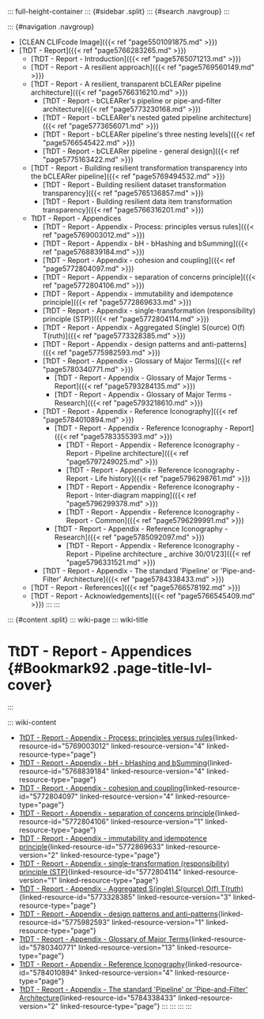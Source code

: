 ::: full-height-container
::: {#sidebar .split}
::: {#search .navgroup}
:::

::: {#navigation .navgroup}
-   [CLEAN CLIFcode Image]({{< ref "page5501091875.md" >}})
-   [TtDT - Report]({{< ref "page5766283265.md" >}})
    -   [TtDT - Report - Introduction]({{< ref "page5765071213.md" >}})
    -   [TtDT - Report - A resilient approach]({{< ref "page5769560149.md" >}})
    -   [TtDT - Report - A resilient, transparent bCLEARer pipeline
        architecture]({{< ref "page5766316210.md" >}})
        -   [TtDT - Report - bCLEARer\'s pipeline or pipe-and-filter
            architecture]({{< ref "page5773230168.md" >}})
        -   [TtDT - Report - bCLEARer\'s nested gated pipeline
            architecture]({{< ref "page5773656071.md" >}})
        -   [TtDT - Report - bCLEARer pipeline\'s three nesting
            levels]({{< ref "page5766545422.md" >}})
        -   [TtDT - Report - bCLEARer pipeline - general
            design]({{< ref "page5775163422.md" >}})
    -   [TtDT - Report - Building resilient transformation transparency
        into the bCLEARer pipeline]({{< ref "page5769494532.md" >}})
        -   [TtDT - Report - Building resilient dataset transformation
            transparency]({{< ref "page5765136857.md" >}})
        -   [TtDT - Report - Building resilient data item transformation
            transparency]({{< ref "page5766316201.md" >}})
    -   TtDT - Report - Appendices
        -   [TtDT - Report - Appendix - Process: principles versus
            rules]({{< ref "page5769003012.md" >}})
        -   [TtDT - Report - Appendix - bH - bHashing and
            bSumming]({{< ref "page5768839184.md" >}})
        -   [TtDT - Report - Appendix - cohesion and
            coupling]({{< ref "page5772804097.md" >}})
        -   [TtDT - Report - Appendix - separation of concerns
            principle]({{< ref "page5772804106.md" >}})
        -   [TtDT - Report - Appendix - immutability and idempotence
            principle]({{< ref "page5772869633.md" >}})
        -   [TtDT - Report - Appendix - single-transformation
            (responsibility) principle (STP)]({{< ref "page5772804114.md" >}})
        -   [TtDT - Report - Appendix - Aggregated S(ingle) S(ource)
            O(f) T(ruth)]({{< ref "page5773328385.md" >}})
        -   [TtDT - Report - Appendix - design patterns and
            anti-patterns]({{< ref "page5775982593.md" >}})
        -   [TtDT - Report - Appendix - Glossary of Major
            Terms]({{< ref "page5780340771.md" >}})
            -   [TtDT - Report - Appendix - Glossary of Major Terms -
                Report]({{< ref "page5793284135.md" >}})
            -   [TtDT - Report - Appendix - Glossary of Major Terms -
                Research]({{< ref "page5793218610.md" >}})
        -   [TtDT - Report - Appendix - Reference
            Iconography]({{< ref "page5784010894.md" >}})
            -   [TtDT - Report - Appendix - Reference Iconography -
                Report]({{< ref "page5783355393.md" >}})
                -   [TtDT - Report - Appendix - Reference Iconography -
                    Report - Pipeline architecture]({{< ref "page5797249025.md" >}})
                -   [TtDT - Report - Appendix - Reference Iconography -
                    Report - Life history]({{< ref "page5796298761.md" >}})
                -   [TtDT - Report - Appendix - Reference Iconography -
                    Report - Inter-diagram mapping]({{< ref "page5796299378.md" >}})
                -   [TtDT - Report - Appendix - Reference Iconography -
                    Report - Common]({{< ref "page5796299991.md" >}})
            -   [TtDT - Report - Appendix - Reference Iconography -
                Research]({{< ref "page5785092097.md" >}})
                -   [TtDT - Report - Appendix - Reference Iconography -
                    Report - Pipeline architecture \_ archive
                    30/01/23]({{< ref "page5796331521.md" >}})
        -   [TtDT - Report - Appendix - The standard \'Pipeline\' or
            \'Pipe-and-Filter\' Architecture]({{< ref "page5784338433.md" >}})
    -   [TtDT - Report - References]({{< ref "page5766578192.md" >}})
    -   [TtDT - Report - Acknowledgements]({{< ref "page5766545409.md" >}})
:::
:::

::: {#content .split}
::: wiki-page
::: wiki-title
# TtDT - Report - Appendices {#Bookmark92 .page-title-lvl-cover}
:::

::: wiki-content
-   [TtDT - Report - Appendix - Process: principles versus
    rules](page5769003012.md#Bookmark93 "TtDT - Report - Appendix - Process: principles versus rules"){linked-resource-id="5769003012"
    linked-resource-version="4" linked-resource-type="page"}
-   [TtDT - Report - Appendix - bH - bHashing and
    bSumming](page5768839184.md#Bookmark95 "TtDT - Report - Appendix - bH - bHashing and bSumming"){linked-resource-id="5768839184"
    linked-resource-version="4" linked-resource-type="page"}
-   [TtDT - Report - Appendix - cohesion and
    coupling](page5772804097.md#Bookmark97 "TtDT - Report - Appendix - cohesion and coupling"){linked-resource-id="5772804097"
    linked-resource-version="4" linked-resource-type="page"}
-   [TtDT - Report - Appendix - separation of concerns
    principle](page5772804106.md#Bookmark99 "TtDT - Report - Appendix - separation of concerns principle"){linked-resource-id="5772804106"
    linked-resource-version="1" linked-resource-type="page"}
-   [TtDT - Report - Appendix - immutability and idempotence
    principle](page5772869633.md#Bookmark101 "TtDT - Report - Appendix - immutability and idempotence principle"){linked-resource-id="5772869633"
    linked-resource-version="2" linked-resource-type="page"}
-   [TtDT - Report - Appendix - single-transformation (responsibility)
    principle
    (STP)](page5772804114.md#Bookmark103 "TtDT - Report - Appendix - single-transformation (responsibility) principle (STP)"){linked-resource-id="5772804114"
    linked-resource-version="1" linked-resource-type="page"}
-   [TtDT - Report - Appendix - Aggregated S(ingle) S(ource) O(f)
    T(ruth)](page5773328385.md#Bookmark104 "TtDT - Report - Appendix - Aggregated S(ingle) S(ource) O(f) T(ruth)"){linked-resource-id="5773328385"
    linked-resource-version="3" linked-resource-type="page"}
-   [TtDT - Report - Appendix - design patterns and
    anti-patterns](page5775982593.md#Bookmark105 "TtDT - Report - Appendix - design patterns and anti-patterns"){linked-resource-id="5775982593"
    linked-resource-version="1" linked-resource-type="page"}
-   [TtDT - Report - Appendix - Glossary of Major
    Terms](page5780340771.md#Bookmark108 "TtDT - Report - Appendix - Glossary of Major Terms"){linked-resource-id="5780340771"
    linked-resource-version="13" linked-resource-type="page"}
-   [TtDT - Report - Appendix - Reference
    Iconography](page5784010894.md#Bookmark115 "TtDT - Report - Appendix - Reference Iconography"){linked-resource-id="5784010894"
    linked-resource-version="4" linked-resource-type="page"}
-   [TtDT - Report - Appendix - The standard \'Pipeline\' or
    \'Pipe-and-Filter\'
    Architecture](page5784338433.md#Bookmark221 "TtDT - Report - Appendix - The standard 'Pipeline' or 'Pipe-and-Filter' Architecture"){linked-resource-id="5784338433"
    linked-resource-version="2" linked-resource-type="page"}
:::
:::
:::
:::
